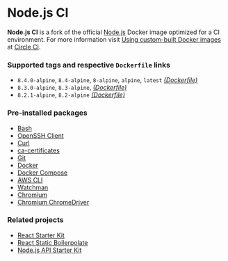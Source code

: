 # Node.js CI

**Node.js CI** is a fork of the official [Node.js](https://hub.docker.com/_/node/) Docker image optimized for a CI environment. For more information visit [Using custom-built Docker images](https://circleci.com/docs/2.0/custom-images/) at [Circle CI](https://circleci.com/).

### Supported tags and respective `Dockerfile` links

* `8.4.0-alpine`, `8.4-alpine`, `8-alpine`, `alpine`, `latest` *[(Dockerfile)](https://github.com/kriasoft/docker-node-ci/blob/master/Dockerfile)*
* `8.3.0-alpine`, `8.3-alpine`, *[(Dockerfile)](https://github.com/kriasoft/docker-node-ci/blob/v8.3.0/Dockerfile)*
* `8.2.1-alpine`, `8.2-alpine` *[(Dockerfile)](https://github.com/kriasoft/docker-node-ci/blob/v8.2.1/Dockerfile)*

### Pre-installed packages

* [Bash](https://www.gnu.org/software/bash/)
* [OpenSSH Client](https://www.openssh.com/)
* [Curl](https://curl.haxx.se/)
* [ca-certificates](https://packages.debian.org/sid/ca-certificates)
* [Git](https://git-scm.com/)
* [Docker](https://www.docker.com/)
* [Docker Compose](https://docs.docker.com/compose/)
* [AWS CLI](https://aws.amazon.com/cli/)
* [Watchman](https://facebook.github.io/watchman/)
* [Chromium](https://www.chromium.org/)
* [Chromium ChromeDriver](https://sites.google.com/a/chromium.org/chromedriver/)

### Related projects

* [React Starter Kit](https://github.com/kriasoft/react-starter-kit)
* [React Static Boilerpolate](https://github.com/kriasoft/react-static-boilerplate)
* [Node.js API Starter Kit](https://github.com/kriasoft/nodejs-api-starter)
